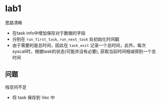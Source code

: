 # lab1

思路清晰
- 在task info中增加保存对于数据的字段
- 分别在 `run_first_task`, `run_next_task` 处初始化时间戳
- 由于需要的是总时间，因此在 `task_exit` 记录一个总时间，此外，每次syscall时，根据task的状态(可能并没有必要), 获取当前时间相减得到一个总时间

## 问题

栈空间不足
- 将 task 保存到 Vec 中